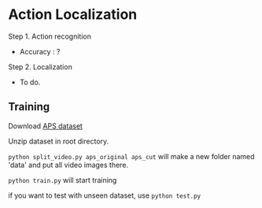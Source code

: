 # Action Localization

Step 1. Action recognition
 - Accuracy : ?
 
Step 2. Localization
 - To do.


## Training

Download [APS dataset](https://drive.google.com/file/d/1VFM1J2yem5L3m6Zabefv6Qveeh4DXnUj/view?usp=sharing)

Unzip dataset in root directory.

`python split_video.py aps_original aps_cut` 
will make a new folder named 'data' and put all video images there.

`python train.py`
will start training

if you want to test with unseen dataset, use `python test.py`
